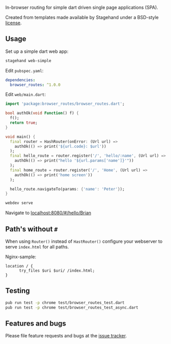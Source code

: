 In-browser routing for simple dart driven single page applications (SPA). 

Created from templates made available by Stagehand under a BSD-style
[license](https://github.com/dart-lang/stagehand/blob/master/LICENSE).

## Usage

Set up a simple dart web app:

```bash 
stagehand web-simple
```

Edit `pubspec.yaml`:

```yml
dependencies:
  browser_routes: ^1.0.0
```

Edit `web/main.dart`:

```dart
import 'package:browser_routes/browser_routes.dart';

bool authOk(void Function() f) {
  f();
  return true;
}

void main() {
  final router = HashRouter(onError: (Url url) => 
    authOk(() => print('${url.code}: $url'))
  );
  final hello_route = router.register('/', 'hello/:name', (Url url) => 
    authOk(() => print("hello '${url.params['name']}'"))
  );
  final home_route = router.register('/', 'Home', (Url url) => 
    authOk(() => print('home screen'))
  );

  hello_route.navigateTo(params: {'name': 'Peter'});
}
```

```bash
webdev serve
```

Navigate to [localhost:8080/#/hello/Brian](http://localhost:8080/#/hello/Brian)

## Path's without `#`

When using `Router()` instead of `HastRouter()` configure your webserver to serve `index.html` for all paths.

Nginx-sample: 

```nginx
location / {
      try_files $uri $uri/ /index.html;
}
```


## Testing

```bash
pub run test -p chrome test/browser_routes_test.dart 
pub run test -p chrome test/browser_routes_test_async.dart 
```

## Features and bugs

Please file feature requests and bugs at the [issue tracker][tracker].

[tracker]: http://github.com/issues/replaceme
